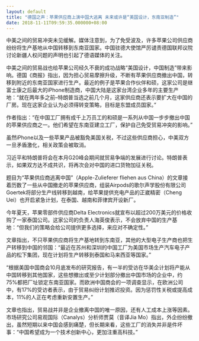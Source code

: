 ```yaml
---
layout: default
title: "德国之声：苹果供应商上演中国大逃离 未来或许是“美国设计，东南亚制造”"
date: 2018-11-11T09:59:35.000000+08:00
---
```


中美之间的贸易冲突未见缓解。媒体注意到，为了免受波及，许多苹果公司供应商纷纷将生产基地从中国转移到东南亚国家。中国驻德大使馆严厉谴责德国联邦议院讨论新疆人权问题的声明也引起了德语媒体的关注。

中美之间的贸易战也给苹果公司经久不衰的成功战略“美国设计，中国制造”带来影响。德国《商报》指出，因为担心贸易摩擦升级，不断有苹果供应商撤出中国，转移到附近的东南亚国家进行生产。最近的例子是苹果合作伙伴和硕，这家公司是继富士康之后最大的iPhone制造商，中国大陆是这家台湾企业多年的主要生产地：“就在两年多之前–特朗普当选之前几个月，这家供应商还表示要扩大在中国的厂房。现在这家企业认为必须得转变策略，目标是东盟成员国家。”

作者指出：“在中国工厂拥有成千上万员工的和硕是一系列从中国一步步撤出中国的苹果供应商之一。他们希望在东南亚建立工厂，保护自己免受贸易冲突的影响。”

虽然iPhone以及一些苹果产品被豁免美国关税，不过这些供应商担心，中美双方一旦矛盾激化，相关政策会被取消。

习近平和特朗普将会在本月G20峰会期间就贸易争端的发展进行讨论。特朗普表示，如果双方达不成共识，将再次会对中国的进口货物加征关税。

题目为“苹果供应商逃离中国”（Apple-Zulieferer fliehen aus China）的文章接着历数了一些从中国撤走的苹果供应商，组装Airpods的歌尔声学股份有限公司Goertek将部分生产线转移到越南，给苹果提供充电产品的正崴精密（Cheng Uei）也开启紧急计划，在泰国、越南和菲律宾开设新厂。

今年夏天，苹果零部件供应商Delta Electronics就宣布以超过200万美元的价格收购了一家泰国公司。这家公司的负责人海英俊表示，不会放弃中国的生产基地：“但我们的策略会给公司提供更多选择，来应对不确定性。”

文章指出，不只苹果供应商将生产基地转到东南亚，其他的大型电子生产商也把生产转移到中国的邻国：“最近在苏州和深圳的中国工厂为美国市场生产汽车电子产品的松下集团，现在计划将生产转移到泰国和马来西亚等国家。”

“根据美国中国商会10月底发布的研究报告，有一半的受访在华美企计划将产能从中国转移到其他国家，这些想撤出或至少计划部分撤出中国市场的企业中，约75%都把厂址锁定东南亚国家。而欧洲中国商会的一项调查显示，在欧洲公司中，有17%的受访者表示，由于贸易纠纷计划推迟投资。因为惩罚性关税或提高成本，11%的人正在考虑重新安置生产。”

文章也指出，贸易战并非是企业撤离中国的唯一原因，还有人工成本上涨等因素。市场研究公司易观国际（Canalys）分析师贾莫（音译Jia Mo）指出，外企纷纷撤出，虽然短期以来中国会感到痛楚，但长期来看，这些工厂的消失并非是件坏事：“中国希望成为一个技术创新中心，更加注重高科技。”

